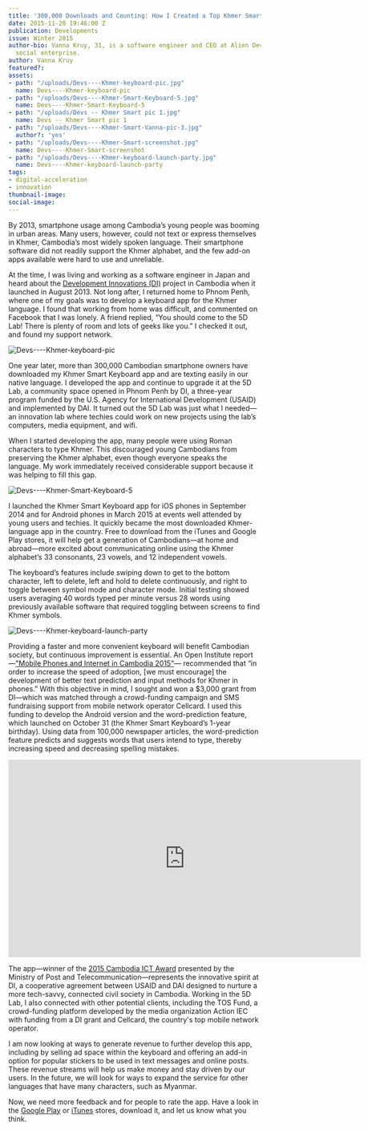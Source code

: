 ```yaml
---
title: '300,000 Downloads and Counting: How I Created a Top Khmer Smartphone App'
date: 2015-11-20 19:46:00 Z
publication: Developments
issue: Winter 2015
author-bio: Vanna Kruy, 31, is a software engineer and CEO at Alien Dev, a Cambodian
  social enterprise.
author: Vanna Kruy
featured?: 
assets:
- path: "/uploads/Devs----Khmer-keyboard-pic.jpg"
  name: Devs----Khmer-keyboard-pic
- path: "/uploads/Devs----Khmer-Smart-Keyboard-5.jpg"
  name: Devs----Khmer-Smart-Keyboard-5
- path: "/uploads/Devs -- Khmer Smart pic 1.jpg"
  name: Devs -- Khmer Smart pic 1
- path: "/uploads/Devs----Khmer-Smart-Vanna-pic-3.jpg"
  author?: 'yes'
- path: "/uploads/Devs----Khmer-Smart-screenshot.jpg"
  name: Devs----Khmer-Smart-screenshot
- path: "/uploads/Devs----Khmer-keyboard-launch-party.jpg"
  name: Devs----Khmer-keyboard-launch-party
tags:
- digital-acceleration
- innovation
thumbnail-image:
social-image:
---
```


By 2013, smartphone usage among Cambodia’s young people was booming in urban areas. Many users, however, could not text or express themselves in Khmer, Cambodia’s most widely spoken language. Their smartphone software did not readily support the Khmer alphabet, and the few add-on apps available were hard to use and unreliable.




At the time, I was living and working as a software engineer in Japan and heard about the [Development Innovations (DI)](http://dai.com/our-work/projects/cambodia%E2%80%94development-innovations) project in Cambodia when it launched in August 2013. Not long after, I returned home to Phnom Penh, where one of my goals was to develop a keyboard app for the Khmer language. I found that working from home was difficult, and commented on Facebook that I was lonely. A friend replied, “You should come to the 5D Lab! There is plenty of room and lots of geeks like you.” I checked it out, and found my support network.

![Devs----Khmer-keyboard-pic](/uploads/Devs----Khmer-keyboard-pic.jpg) 

One year later, more than 300,000 Cambodian smartphone owners have downloaded my Khmer Smart Keyboard app and are texting easily in our native language. I developed the app and continue to upgrade it at the 5D Lab, a community space opened in Phnom Penh by DI, a three-year program funded by the U.S. Agency for International Development (USAID) and implemented by DAI. It turned out the 5D Lab was just what I needed—an innovation lab where techies could work on new projects using the lab’s computers, media equipment, and wifi.

When I started developing the app, many people were using Roman characters to type Khmer. This discouraged young Cambodians from preserving the Khmer alphabet, even though everyone speaks the language. My work immediately received considerable support because it was helping to fill this gap.

![Devs----Khmer-Smart-Keyboard-5](/uploads/Devs----Khmer-Smart-Keyboard-5.jpg "Vanna Kruy, left, demonstrating the Khmer Smart Keyboard.") 

I launched the Khmer Smart Keyboard app for iOS phones in September 2014 and for Android phones in March 2015 at events well attended by young users and techies. It quickly became the most downloaded Khmer-language app in the country. Free to download from the iTunes and Google Play stores, it will help get a generation of Cambodians—at home and abroad—more excited about communicating online using the Khmer alphabet’s 33 consonants, 23 vowels, and 12 independent vowels.

The keyboard’s features include swiping down to get to the bottom character, left to delete, left and hold to delete continuously, and right to toggle between symbol mode and character mode. Initial testing showed users averaging 40 words typed per minute versus 28 words using previously available software that required toggling between screens to find Khmer symbols.

![Devs----Khmer-keyboard-launch-party](/uploads/Devs----Khmer-keyboard-launch-party.jpg "At one of the Khmer Smart Keyboard launch parties.") 

Providing a faster and more convenient keyboard will benefit Cambodian society, but continuous improvement is essential. An Open Institute report—["Mobile Phones and Internet
in Cambodia 2015"](http://www.open.org.kh/research/phones_2015.pdf)— recommended that “in order to increase the speed of adoption, [we must encourage] the development of better text prediction and input methods for Khmer in phones.” With this objective in mind, I sought and won a $3,000 grant from DI—which was matched through a crowd-funding campaign and SMS fundraising support from mobile network operator Cellcard. I used this funding to develop the Android version and the word-prediction feature, which launched on October 31 (the Khmer Smart Keyboard’s 1-year birthday). Using data from 100,000 newspaper articles, the word-prediction feature predicts and suggests words that users intend to type, thereby increasing speed and decreasing spelling mistakes. 

<p><iframe allowfullscreen="" frameborder="0" height="394" mozallowfullscreen="" src="https://player.vimeo.com/video/146816758" webkitallowfullscreen="" width="703"></iframe></p> 

The app—winner of the [2015 Cambodia ICT Award](http://www.cambodiaictaward.com/) presented by the Ministry of Post and Telecommunication—represents the innovative spirit at DI, a cooperative  agreement between USAID and DAI designed to nurture a more tech-savvy, connected civil society in Cambodia. Working in the 5D Lab, I also connected with other potential clients, including the TOS Fund, a crowd-funding platform developed by the media organization Action IEC with funding from a DI grant and Cellcard, the country's top mobile network operator. 

I am now looking at ways to generate revenue to further develop this app, including by selling ad space within the keyboard and offering an add-in option for popular stickers to be used in text messages and online posts. These revenue streams will help us make money and stay driven by our users. In the future, we will look for ways to expand the service for other languages that have many characters, such as Myanmar.

Now, we need more feedback and for people to rate the app. Have a look in the [Google Play](https://play.google.com/store/apps/details?id=com.aliendev.khmersmartkeyboard&hl=en) or [iTunes](https://itunes.apple.com/us/app/khmer-smart-keyboard/id928996387?mt=8)  stores, download it, and let us know what you think.
